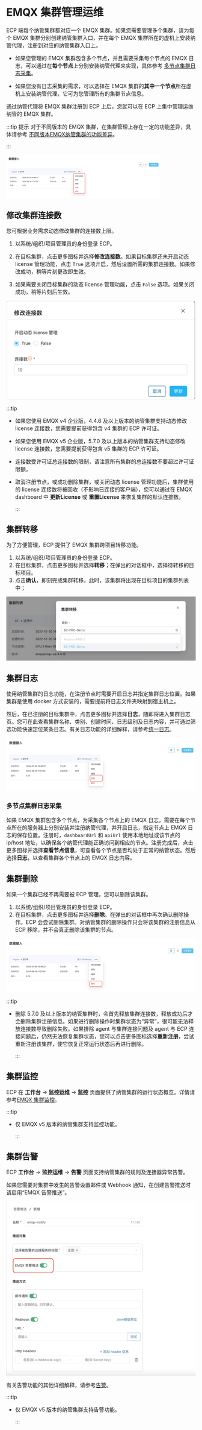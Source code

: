# EMQX 集群管理运维

ECP 端每个纳管集群都对应一个 EMQX 集群。如果您需要管理多个集群，请为每个 EMQX 集群分别创建纳管集群入口，并在每个 EMQX 集群所在的虚机上安装纳管代理，注册到对应的纳管集群入口上。

- 如果您管理的 EMQX 集群包含多个节点，并且需要采集每个节点的 EMQX 日志，可以通过在**每个节点**上分别安装纳管代理来实现，具体参考 [多节点集群日志采集](./ops.md#多节点集群日志采集)。

- 如果您没有日志采集的需求，可以选择在 EMQX 集群的**其中一个节点**所在虚机上安装纳管代理，它可为您管理所有的集群节点信息。

通过纳管代理将 EMQX 集群注册到 ECP 上后，您就可以在 ECP 上集中管理运维纳管的 EMQX 集群。

:::tip 提示
对于不同版本的 EMQX 集群，在集群管理上存在一定的功能差异，具体请参考 [不同版本EMQX纳管集群的功能差异](./introduction.md#不同版本-emqx-纳管集群的功能差异)。 

:::

<img src="./_assets/cluster-ops.png" style="zoom:40%;" align="middle">

## 修改集群连接数

您可根据业务需求动态修改集群的连接数上限。

1. 以系统/组织/项目管理员的身份登录 ECP。

2. 在目标集群，点击更多图标并选择**修改连接数**。如果目标集群还未开启动态 license 管理功能，点击 `True` 选项开启，然后设置所需的集群连接数。如果修改成功，稍等片刻更改即生效。

3. 如果需要关闭目标集群的动态 license 管理功能，点击 `False` 选项。如果关闭成功，稍等片刻后生效。

<img src="./_assets/cluster-update-lic-conn.png" align="middle">

:::tip 

- 如果您使用 EMQX v4 企业版，4.4.6 及以上版本的纳管集群支持动态修改 license 连接数，您需要提前获得包含 v4 集群的 ECP 许可证。

- 如果您使用 EMQX v5 企业版，5.7.0 及以上版本的纳管集群支持动态修改 license 连接数，您需要提前获得包含 v5 集群的 ECP 许可证。

- 连接数受许可证总连接数的限制，请注意所有集群的总连接数不要超过许可证限额。

- 取消注册节点，或成功删除集群，或关闭动态 license 管理功能后，集群使用的 license 连接数将被回收（不影响已连接的客户端），您可以通过在 EMQX dashboard 中 **更新License** 或 **重置License** 来恢复集群的默认连接数。

  :::

## 集群转移

为了方便管理，ECP 提供了 EMQX 集群跨项目转移功能。

1. 以系统/组织/项目管理员的身份登录 ECP。
2. 在目标集群，点击更多图标并选择**转移**；在弹出的对话框中，选择待转移的目标项目。
3. 点击**确认**，即刻完成集群转移。此时，该集群将出现在目标项目的集群列表中；

<img src="./_assets/cluster-transfer.png" style="zoom: 50%;" align="middle">



## 集群日志

使用纳管集群的日志功能，在注册节点时需要开启日志并指定集群日志位置。如果集群是使用 docker 方式安装的，需要提前将日志文件夹映射到宿主机上。

然后，在已注册的目标集群中，点击更多图标并选择**日志**，随即将进入集群日志页。您可在此查看集群名称、类别、创建时间、日志级别及日志内容，并可通过筛选功能快速定位某条日志。有关日志功能的详细解释，请参考[统一日志](../log/introduction.md)。

![log](./_assets/cluster-log.png)

### 多节点集群日志采集

如果 EMQX 集群包含多个节点，为采集各个节点上的 EMQX 日志，需要在每个节点所在的服务器上分别安装并注册纳管代理，并开启日志，指定节点上 EMQX 日志的保存位置。注册时，`dashboardUrl` 和 `apiUrl` 使用本地地址或该节点的 ip/host 地址，以确保各个纳管代理能正确访问到相应的节点。注册完成后，点击更多图标并选择**查看节点信息**，可查看各个节点是否均处于正常的纳管状态。然后选择**日志**，以查看集群各个节点上的 EMQX 日志内容。

## 集群删除

如果一个集群已经不再需要被 ECP 管理，您可以删除该集群。

1. 以系统/组织/项目管理员的身份登录 ECP。
2. 在目标集群，点击更多图标并选择**删除**。在弹出的对话框中再次确认删除操作。ECP 会尝试删除集群。对纳管集群的删除操作只会将该集群的注册信息从 ECP 移除，并不会真正删除该集群的节点。

<img src="./_assets/cluster-delete.png" alt="drop" style="zoom:50%;" />

:::tip

- 删除 5.7.0 及以上版本的纳管集群时，会首先释放集群连接数，释放成功后才会删除集群注册信息。如果进行删除操作时集群状态为“异常”，很可能无法释放连接数导致删除失败。如果排除 agent 与集群连接问题及 agent 与 ECP 连接问题后，仍然无法恢复集群状态，您可以点击更多图标选择**重新注册**，尝试重新注册该集群，使它恢复正常运行状态后再进行删除。

  :::

## 集群监控

ECP 在 **工作台** -> **监控运维** -> **监控** 页面提供了纳管集群的运行状态概览。详情请参考[EMQX 集群监控](../monitor/monitor_cluster.md)。

:::tip

- 仅 EMQX v5 版本的纳管集群支持监控功能。

  :::

## 集群告警

ECP **工作台** -> **监控运维** -> **告警** 页面支持纳管集群的规则及连接器异常告警。

如果您需要对集群中发生的告警设置邮件或 Webhook 通知，在创建告警推送时请启用“EMQX 告警推送”。

<img src="./_assets/cluster-alarm-notification.png" style="zoom: 50%;" align="middle">

有关告警功能的其他详细解释，请参考[告警](../monitor/alarm_rules.md)。

:::tip

- 仅 EMQX v5 版本的纳管集群支持告警功能。

  :::